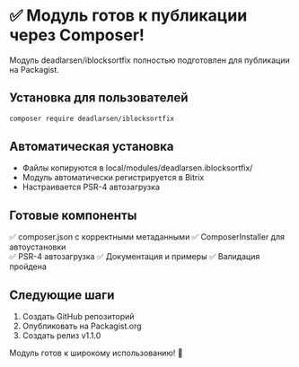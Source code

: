 # ✅ Модуль готов к публикации через Composer!

Модуль deadlarsen/iblocksortfix полностью подготовлен для публикации на Packagist.

## Установка для пользователей

```bash
composer require deadlarsen/iblocksortfix
```

## Автоматическая установка

- Файлы копируются в local/modules/deadlarsen.iblocksortfix/
- Модуль автоматически регистрируется в Bitrix
- Настраивается PSR-4 автозагрузка

## Готовые компоненты

✅ composer.json с корректными метаданными
✅ ComposerInstaller для автоустановки  
✅ PSR-4 автозагрузка
✅ Документация и примеры
✅ Валидация пройдена

## Следующие шаги

1. Создать GitHub репозиторий
2. Опубликовать на Packagist.org
3. Создать релиз v1.1.0

Модуль готов к широкому использованию! 🚀 